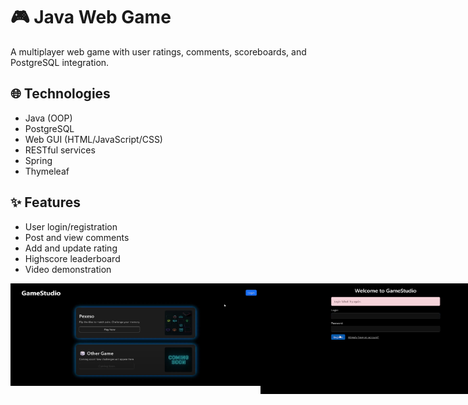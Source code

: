# 🎮 Java Web Game

A multiplayer web game with user ratings, comments, scoreboards, and PostgreSQL integration.

## 🌐 Technologies
- Java (OOP)
- PostgreSQL
- Web GUI (HTML/JavaScript/CSS)
- RESTful services
- Spring
- Thymeleaf

## ✨ Features
- User login/registration
- Post and view comments
- Add and update rating
- Highscore leaderboard
- Video demonstration


<div style="display: flex; align-items: flex-start;">
  <img style="vertical-align: top;" src="game-preview/1.png" alt="Preview" width="400"/>
  <img style="vertical-align: top;" src="game-preview/2.png" alt="Preview" width="400"/>
  <img style="vertical-align: top;" src="game-preview/3.png" alt="Preview" width="400"/>
  <img style="vertical-align: top;" src="game-preview/4.png" alt="Preview" width="400"/>
  <img style="vertical-align: top;" src="game-preview/5.png" alt="Preview" width="400"/>
  <img style="vertical-align: top;" src="game-preview/6.png" alt="Preview" width="400"/>
  <img style="vertical-align: top;" src="game-preview/7.png" alt="Preview" width="400"/>
  <img style="vertical-align: top;" src="game-preview/8.png" alt="Preview" width="400"/>
  <img style="vertical-align: top;" src="game-preview/9.png" alt="Preview" width="400"/>
</div>
